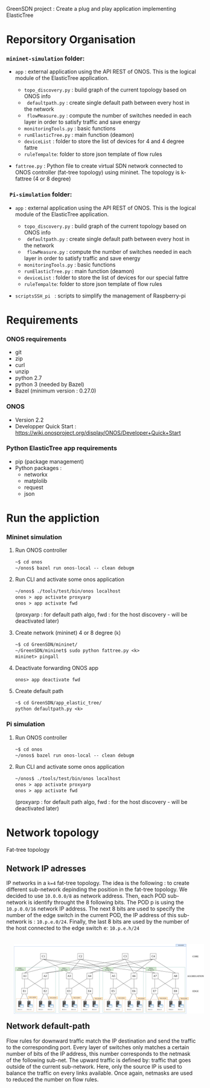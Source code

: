 GreenSDN project : Create a plug and play application implementing ElasticTree

# Reporsitory Organisation
### ``` mininet-simulation ``` folder: 
* ``app`` : external application using the API REST of ONOS. This is the logical module of the ElasticTree application.
    *   ```topo_discovery.py``` : build graph of the current topology based on ONOS info
    *   ``` defaultpath.py``` :  create single default path between every host in the network
    *   ``` flowMeasure.py``` : compute the number of switches needed in each layer in order to satisfy traffic and save energy
    *   ``` monitoringTools.py ``` : basic functions
    *   ``` runElasticTree.py ``` : main function (deamon)
    *   ``` deviceList ``` : folder to store the list of devices for 4 and 4 degree fattre
    *   ``` ruleTempalte ```: folder to store json template of flow rules

* ``fattree.py`` : Python file to create virtual  SDN network connected to ONOS controller (fat-tree topology) using mininet. The topology is k-fattree (4 or 8 degree)

### ``` Pi-simulation``` folder:
* ``app`` : external application using the API REST of ONOS. This is the logical module of the ElasticTree application.
    *   ```topo_discovery.py``` : build graph of the current topology based on ONOS info
    *   ``` defaultpath.py``` :  create single default path between every host in the network
    *   ``` flowMeasure.py``` : compute the number of switches needed in each layer in order to satisfy traffic and save energy
    *   ``` monitoringTools.py ``` : basic functions
    *   ``` runElasticTree.py ``` : main function (deamon)
    *   ``` deviceList ``` : folder to store the list of devices for our special fattre
    *   ``` ruleTempalte ```: folder to store json template of flow rules

* ```scriptsSSH_pi ``` : scripts to simplify the management of Raspberry-pi



# Requirements
### ONOS requirements
* git
* zip
* curl
* unzip
* python 2.7
* python 3 (needed by Bazel)
* Bazel (minimum version : 0.27.0)

### ONOS
* Version 2.2
* Developper Quick Start : https://wiki.onosproject.org/display/ONOS/Developer+Quick+Start

### Python ElasticTree app requirements
* pip (package management)
* Python packages :
    *   networkx
    *   matplolib
    *   request
    *   json

# Run the appliction

### Mininet simulation

1. Run ONOS controller

    ``` 
    ~$ cd onos
    ~/onos$ bazel run onos-local -- clean debugm
     ```

2. Run CLI and activate some onos application
    ``` 
    ~/onos$ ./tools/test/bin/onos localhost
    onos > app activate proxyarp 
    onos > app activate fwd
    ``` 
    (proxyarp : for default path algo, fwd : for the host discovery - will be deactivated later)

3. Create network (mininet) 4 or 8 degree (```k```)

    ``` 
    ~$ cd GreenSDN/mininet/ 
    ~/GreenSDN/mininet$ sudo python fattree.py <k>
    mininet> pingall
     ```

4. Deactivate forwarding ONOS app

    ``` 
    onos> app deactivate fwd 
    ```

5. Create default path
    ```  
    ~$ cd GreenSDN/app_elastic_tree/ 
    python defaultpath.py <k>
    ```
### Pi simulation

1. Run ONOS controller

    ``` 
    ~$ cd onos
    ~/onos$ bazel run onos-local -- clean debugm
     ```

2. Run CLI and activate some onos application
    ``` 
    ~/onos$ ./tools/test/bin/onos localhost
    onos > app activate proxyarp 
    onos > app activate fwd
    ``` 
    (proxyarp : for default path algo, fwd : for the host discovery - will be deactivated later)


# Network topology

Fat-tree topology

## Network IP adresses
IP networks in a ```k=4``` fat-tree topology.
The idea is the following : to create different sub-network depinding the position in the fat-tree topology. We decided to use ```10.0.0.0/8``` as network address. Then, each POD sub-network is identify throught the 8 following bits. The POD p is using the ```10.p.0.0/16``` network IP address. The next 8 bits are used to specify the number of the edge switch in the current POD, the IP address of this sub-network is : ```10.p.e.0/24```. Finally, the last 8 bits are used by the number of the host connected to the edge switch e: ```10.p.e.h/24```

<img src="figures/network_GRAPH_16HOSTS(IP).png"
     alt="Markdown png"
     style="float: left; margin: 20px;" />

## Network default-path
 Flow rules for downward traffic match the IP destination and send the traffic to the corresponding port. Every layer of switches only matches a certain number of bits of the IP address, this number corresponds to the netmask of the following sub-net.
 The upward traffic is defined by: traffic that goes outside of the current sub-network. Here, only the source IP is used to balance the traffic on every links available. Once again, netmasks are used to reduced the number on flow rules.
